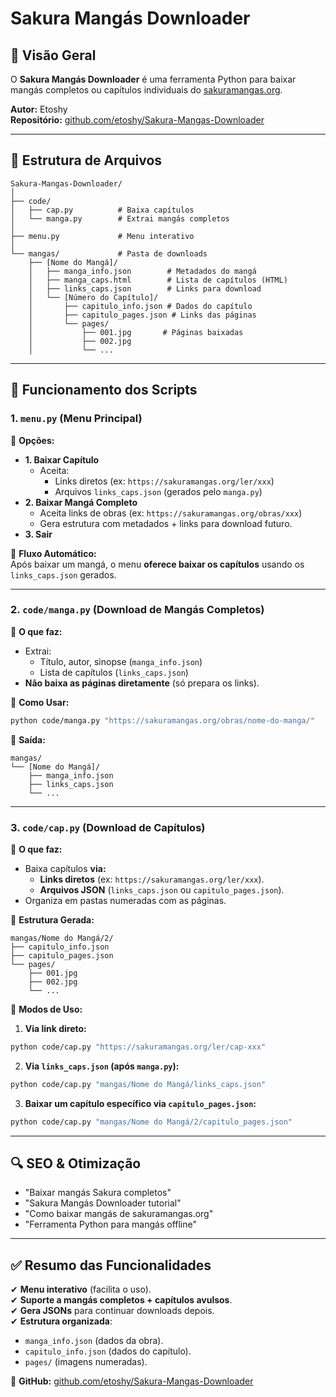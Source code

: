 # **Sakura Mangás Downloader**  

## **📌 Visão Geral**  
O **Sakura Mangás Downloader** é uma ferramenta Python para baixar mangás completos ou capítulos individuais do [sakuramangas.org](https://sakuramangas.org/).  

**Autor:** Etoshy  
**Repositório:** [github.com/etoshy/Sakura-Mangas-Downloader](https://github.com/etoshy/Sakura-Mangas-Downloader)  

---

## **📂 Estrutura de Arquivos**  
```
Sakura-Mangas-Downloader/  
│
├── code/  
│   ├── cap.py          # Baixa capítulos  
│   └── manga.py        # Extrai mangás completos  
│
├── menu.py             # Menu interativo  
│
└── mangas/             # Pasta de downloads  
    ├── [Nome do Mangá]/  
    │   ├── manga_info.json        # Metadados do mangá  
    │   ├── manga_caps.html        # Lista de capítulos (HTML)  
    │   ├── links_caps.json        # Links para download  
    │   └── [Número do Capítulo]/  
    │       ├── capitulo_info.json # Dados do capítulo  
    │       ├── capitulo_pages.json # Links das páginas  
    │       └── pages/  
    │           ├── 001.jpg       # Páginas baixadas  
    │           ├── 002.jpg  
    │           └── ...  
```

---

## **📜 Funcionamento dos Scripts**  

### **1. `menu.py` (Menu Principal)**  
🔹 **Opções:**  
- **1. Baixar Capítulo**  
  - Aceita:  
    - Links diretos (ex: `https://sakuramangas.org/ler/xxx`)  
    - Arquivos `links_caps.json` (gerados pelo `manga.py`)  
- **2. Baixar Mangá Completo**  
  - Aceita links de obras (ex: `https://sakuramangas.org/obras/xxx`)  
  - Gera estrutura com metadados + links para download futuro.  
- **3. Sair**  

🔹 **Fluxo Automático:**  
Após baixar um mangá, o menu **oferece baixar os capítulos** usando os `links_caps.json` gerados.  

---

### **2. `code/manga.py` (Download de Mangás Completos)**  
🔹 **O que faz:**  
- Extrai:  
  - Título, autor, sinopse (`manga_info.json`)  
  - Lista de capítulos (`links_caps.json`)  
- **Não baixa as páginas diretamente** (só prepara os links).  

🔹 **Como Usar:**  
```bash
python code/manga.py "https://sakuramangas.org/obras/nome-do-manga/"
```
🔹 **Saída:**  
```
mangas/  
└── [Nome do Mangá]/  
    ├── manga_info.json  
    ├── links_caps.json  
    └── ...  
```

---

### **3. `code/cap.py` (Download de Capítulos)**  
🔹 **O que faz:**  
- Baixa capítulos **via:**  
  - **Links diretos** (ex: `https://sakuramangas.org/ler/xxx`).  
  - **Arquivos JSON** (`links_caps.json` ou `capitulo_pages.json`).  
- Organiza em pastas numeradas com as páginas.  

🔹 **Estrutura Gerada:**  
```
mangas/Nome do Mangá/2/  
├── capitulo_info.json  
├── capitulo_pages.json  
└── pages/  
    ├── 001.jpg  
    ├── 002.jpg  
    └── ...  
```

🔹 **Modos de Uso:**  
1. **Via link direto:**  
```bash
python code/cap.py "https://sakuramangas.org/ler/cap-xxx"
```  
2. **Via `links_caps.json` (após `manga.py`):**  
```bash
python code/cap.py "mangas/Nome do Mangá/links_caps.json"
```  
3. **Baixar um capítulo específico via `capitulo_pages.json`:**  
```bash
python code/cap.py "mangas/Nome do Mangá/2/capitulo_pages.json"
```

---

## **🔍 SEO & Otimização**   
- "Baixar mangás Sakura completos"  
- "Sakura Mangás Downloader tutorial"  
- "Como baixar mangás de sakuramangas.org"  
- "Ferramenta Python para mangás offline"  

---

## **✅ Resumo das Funcionalidades**  
✔ **Menu interativo** (facilita o uso).  
✔ **Suporte a mangás completos + capítulos avulsos**.  
✔ **Gera JSONs** para continuar downloads depois.  
✔ **Estrutura organizada**:  
   - `manga_info.json` (dados da obra).  
   - `capitulo_info.json` (dados do capítulo).  
   - `pages/` (imagens numeradas).  

🔗 **GitHub:** [github.com/etoshy/Sakura-Mangas-Downloader](https://github.com/etoshy/Sakura-Mangas-Downloader)  

